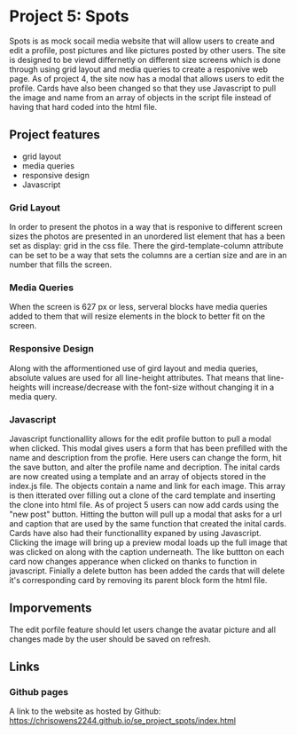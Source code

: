 # Project 5: Spots

Spots is as mock socail media website that will allow users to create and edit a profile, post pictures and like pictures posted by other users. The site is designed to be viewd differnetly on different size screens which is done through using grid layout and media queries to create a responive web page. As of project 4, the site now has a modal that allows users to edit the profile. Cards have also been changed so that they use Javascript to pull the image and name from an array of objects in the script file instead of having that hard coded into the html file.

## Project features

- grid layout
- media queries
- responsive design
- Javascript

### Grid Layout

In order to present the photos in a way that is responive to different screen sizes the photos are presented in an unordered list element that has a been set as display: grid in the css file. There the gird-template-column attribute can be set to be a way that sets the columns are a certian size and are in an number that fills the screen.

### Media Queries

When the screen is 627 px or less, serveral blocks have media queries added to them that will resize elements in the block to better fit on the screen.

### Responsive Design

Along with the afformentioned use of gird layout and media queries, absolute values are used for all line-height attributes. That means that line-heights will increase/decrease with the font-size without changing it in a media query.

### Javascript

Javascript functionallity allows for the edit profile button to pull a modal when clicked. This modal gives users a form that has been prefilled with the name and description from the profie. Here users can change the form, hit the save button, and alter the profile name and decription. The inital cards are now created using a template and an array of objects stored in the index.js file. The objects contain a name and link for each image. This array is then itterated over filling out a clone of the card template and inserting the clone into html file. As of project 5 users can now add cards using the "new post" button. Hitting the button will pull up a modal that asks for a url and caption that are used by the same function that created the inital cards. Cards have also had their functionallity expaned by using Javascript. Clicking the image will bring up a preview modal loads up the full image that was clicked on along with the caption underneath. The like buttton on each card now changes apperance when clicked on thanks to function in javascript. Finially a delete button has been added the cards that will delete it's corresponding card by removing its parent block form the html file.

## Imporvements

The edit porfile feature should let users change the avatar picture and all changes made by the user should be saved on refresh.

## Links

### Github pages

A link to the website as hosted by Github: https://chrisowens2244.github.io/se_project_spots/index.html
